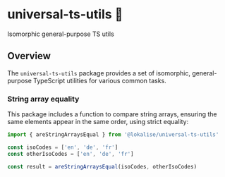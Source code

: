 # universal-ts-utils 🧬

Isomorphic general-purpose TS utils

## Overview

The `universal-ts-utils` package provides a set of isomorphic, general-purpose TypeScript utilities for various common tasks.

### String array equality

This package includes a function to compare string arrays, ensuring the same elements appear in the same order, using strict equality:

```typescript
import { areStringArraysEqual } from '@lokalise/universal-ts-utils'

const isoCodes = ['en', 'de', 'fr']
const otherIsoCodes = ['en', 'de', 'fr']

const result = areStringArraysEqual(isoCodes, otherIsoCodes)
```